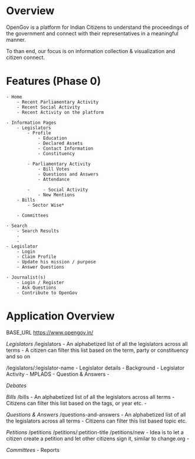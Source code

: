 # Overview
OpenGov is a platform for Indian Citizens to understand the proceedings of the government and connect with their representatives in a meaningful manner. 

To than end, our focus is on information collection & visualization and citizen connect.

# Features (Phase 0)
    - Home
        - Recent Parliamentary Activity
        - Recent Social Activity
        - Recent Activity on the platform
    
    - Information Pages
        - Legislators
            - Profile
                - Education
                - Declared Assets
                - Contact Information
                - Constituency

            - Parliamentary Activity 
                - Bill Votes
                - Questions and Answers
                - Attendance            
        
            -     - Social Activity
                - New Mentions
        - Bills
            - Sector Wise*
        
        - Committees
    
    - Search
        - Search Results
        - 
        - 
    - Legislator
        - Login
        - Claim Profile
        - Update his mission / purpose
        - Answer Questions
    
    - Journalist(s)
        - Login / Register
        - Ask Questions
        - Contribute to OpenGov
  
# Application Overview

BASE_URL https://www.opengov.in/

*Legislators*
/legislators
    - An alphabetized list of all the legislators across all terms
    - A citizen can filter this list based on the term, party or constituency and so on

/legislators/:legislator-name
    - Legislator details
        - Background
    - Legislator Activity
        - MPLADS
        - Question & Answers
        - 

*Debates*

*Bills*
/bills
    - An alphabetized list of all the legislators across all terms
    - Citizens can filter this list based on the tags, or year etc.
    - 

*Questions & Answers*
/questions-and-answers
    - An alphabetized list of all the legislators across all terms
    - Citizens can filter this list based topic etc.

*Petitions*
/petitions
/petitions/:petition-title
/petitions/new
    - Idea is to let a citizen create a petition and let other citizens sign it, similar to change.org
    - 

*Committees*
    - Reports